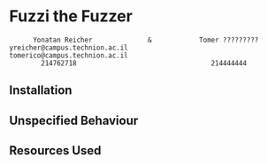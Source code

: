 # Fuzzi the Fuzzer

```
      Yonatan Reicher              &            Tomer ?????????
yreicher@campus.technion.ac.il           tomerico@campus.technion.ac.il
        214762718                                  214444444
```

## Installation

## Unspecified Behaviour

## Resources Used
